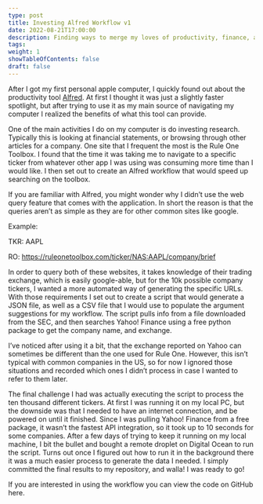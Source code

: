 ```yaml
---
type: post
title: Investing Alfred Workflow v1
date: 2022-08-21T17:00:00
description: Finding ways to merge my loves of productivity, finance, and technology is always at the front of my mind. I found a way to do that using an app called Alfred.
tags: 
weight: 1
showTableOfContents: false
draft: false
---
```

After I got my first personal apple computer, I quickly found out about the productivity tool [Alfred](https://www.alfredapp.com). At first I thought it was just a slightly faster spotlight, but after trying to use it as my main source of navigating my computer I realized the benefits of what this tool can provide.

One of the main activities I do on my computer is do investing research. Typically this is looking at financial statements, or browsing through other articles for a company. One site that I frequent the most is the Rule One Toolbox. I found that the time it was taking me to navigate to a specific ticker from whatever other app I was using was consuming more time than I would like. I then set out to create an Alfred workflow that would speed up searching on the toolbox.

If you are familiar with Alfred, you might wonder why I didn’t use the web query feature that comes with the application. In short the reason is that the queries aren’t as simple as they are for other common sites like google.

Example:

TKR: AAPL

RO: https://ruleonetoolbox.com/ticker/NAS:AAPL/company/brief

In order to query both of these websites, it takes knowledge of their trading exchange, which is easily google-able, but for the 10k possible company tickers, I wanted a more automated way of generating the specific URLs. With those requirements I set out to create a script that would generate a JSON file, as well as a CSV file that I would use to populate the argument suggestions for my workflow. The script pulls info from a file downloaded from the SEC, and then searches Yahoo! Finance using a free python package to get the company name, and exchange.

I’ve noticed after using it a bit, that the exchange reported on Yahoo can sometimes be different than the one used for Rule One. However, this isn’t typical with common companies in the US, so for now I ignored those situations and recorded which ones I didn’t process in case I wanted to refer to them later.

The final challenge I had was actually executing the script to process the ten thousand different tickers. At first I was running it on my local PC, but the downside was that I needed to have an internet connection, and be powered on until it finished. Since I was pulling Yahoo! Finance from a free package, it wasn’t the fastest API integration, so it took up to 10 seconds for some companies. After a few days of trying to keep it running on my local machine, I bit the bullet and bought a remote droplet on Digital Ocean to run the script. Turns out once I figured out how to run it in the background there it was a much easier process to generate the data I needed. I simply committed the final results to my repository, and walla! I was ready to go!

If you are interested in using the workflow you can view the code on GitHub here. 
